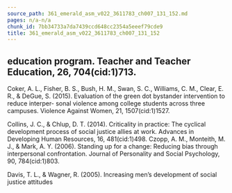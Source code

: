 ```yaml
---
source_path: 361_emerald_asm_v022_3611783_ch007_131_152.md
pages: n/a-n/a
chunk_id: 7bb34733a7da7439ccd648cc2354a5eeef79cde9
title: 361_emerald_asm_v022_3611783_ch007_131_152
---
```

## education program. Teacher and Teacher Education, 26, 704(cid:1)713.

Coker, A. L., Fisher, B. S., Bush, H. M., Swan, S. C., Williams, C. M., Clear, E. R., & DeGue, S. (2015). Evaluation of the green dot bystander intervention to reduce interper- sonal violence among college students across three campuses. Violence Against Women, 21, 1507(cid:1)1527.

Collins, J. C., & Chlup, D. T. (2014). Criticality in practice: The cyclical development process of social justice allies at work. Advances in Developing Human Resources, 16, 481(cid:1)498. Czopp, A. M., Monteith, M. J., & Mark, A. Y. (2006). Standing up for a change: Reducing bias through interpersonal confrontation. Journal of Personality and Social Psychology, 90, 784(cid:1)803.

Davis, T. L., & Wagner, R. (2005). Increasing men’s development of social justice attitudes
